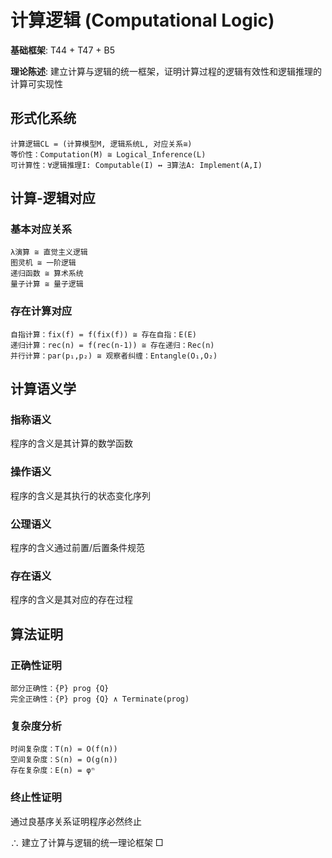 # 计算逻辑 (Computational Logic)

**基础框架**: T44 + T47 + B5

**理论陈述**: 建立计算与逻辑的统一框架，证明计算过程的逻辑有效性和逻辑推理的计算可实现性

## 形式化系统
```
计算逻辑CL = (计算模型M, 逻辑系统L, 对应关系≅)
等价性：Computation(M) ≅ Logical_Inference(L)
可计算性：∀逻辑推理I: Computable(I) ↔ ∃算法A: Implement(A,I)
```

## 计算-逻辑对应

### 基本对应关系
```
λ演算 ≅ 直觉主义逻辑
图灵机 ≅ 一阶逻辑  
递归函数 ≅ 算术系统
量子计算 ≅ 量子逻辑
```

### 存在计算对应
```
自指计算：fix(f) = f(fix(f)) ≅ 存在自指：E(E)
递归计算：rec(n) = f(rec(n-1)) ≅ 存在递归：Rec(n)
并行计算：par(p₁,p₂) ≅ 观察者纠缠：Entangle(O₁,O₂)
```

## 计算语义学

### 指称语义
程序的含义是其计算的数学函数

### 操作语义  
程序的含义是其执行的状态变化序列

### 公理语义
程序的含义通过前置/后置条件规范

### 存在语义
程序的含义是其对应的存在过程

## 算法证明

### 正确性证明
```
部分正确性：{P} prog {Q}
完全正确性：{P} prog {Q} ∧ Terminate(prog)
```

### 复杂度分析
```
时间复杂度：T(n) = O(f(n))
空间复杂度：S(n) = O(g(n))
存在复杂度：E(n) = φⁿ
```

### 终止性证明
通过良基序关系证明程序必然终止

∴ 建立了计算与逻辑的统一理论框架 □
